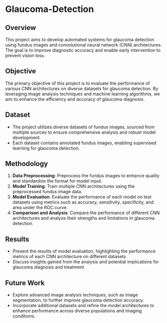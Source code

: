 # Glaucoma-Detection

## Overview
This project aims to develop automated systems for glaucoma detection using fundus images and convolutional neural network (CNN) architectures. The goal is to improve diagnostic accuracy and enable early intervention to prevent vision loss.

## Objective
The primary objective of this project is to evaluate the performance of various CNN architectures on diverse datasets for glaucoma detection. By leveraging image analysis techniques and machine learning algorithms, we aim to enhance the efficiency and accuracy of glaucoma diagnosis.

## Dataset
- The project utilizes diverse datasets of fundus images, sourced from multiple sources to ensure comprehensive analysis and robust model development.
- Each dataset contains annotated fundus images, enabling supervised learning for glaucoma detection.

## Methodology
1. **Data Preprocessing**: Preprocess the fundus images to enhance quality and standardize the format for model input.
2. **Model Training**: Train multiple CNN architectures using the preprocessed fundus image data.
3. **Model Evaluation**: Evaluate the performance of each model on test datasets using metrics such as accuracy, sensitivity, specificity, and area under the ROC curve.
4. **Comparison and Analysis**: Compare the performance of different CNN architectures and analyze their strengths and limitations in glaucoma detection.

## Results
- Present the results of model evaluation, highlighting the performance metrics of each CNN architecture on different datasets.
- Discuss insights gained from the analysis and potential implications for glaucoma diagnosis and treatment.

## Future Work
- Explore advanced image analysis techniques, such as image segmentation, to further improve glaucoma detection accuracy.
- Incorporate additional datasets and refine the model architectures to enhance performance across diverse populations and imaging conditions.

